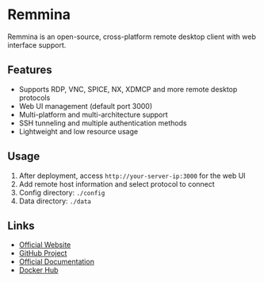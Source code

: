 # Remmina

Remmina is an open-source, cross-platform remote desktop client with web interface support.

## Features

- Supports RDP, VNC, SPICE, NX, XDMCP and more remote desktop protocols
- Web UI management (default port 3000)
- Multi-platform and multi-architecture support
- SSH tunneling and multiple authentication methods
- Lightweight and low resource usage

## Usage

1. After deployment, access `http://your-server-ip:3000` for the web UI
2. Add remote host information and select protocol to connect
3. Config directory: `./config`
4. Data directory: `./data`

## Links

- [Official Website](https://remmina.org/)
- [GitHub Project](https://github.com/FreeRDP/Remmina)
- [Official Documentation](https://remmina.org/how-to/)
- [Docker Hub](https://hub.docker.com/r/linuxserver/remmina) 